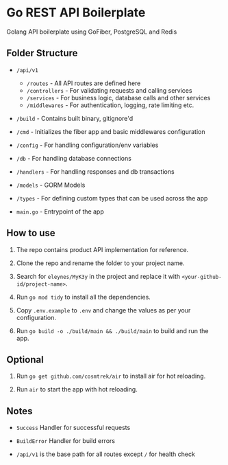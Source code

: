 # Go REST API Boilerplate
Golang API boilerplate using GoFiber, PostgreSQL and Redis

## Folder Structure

- `/api/v1`
    - `/routes` - All API routes are defined here
    - `/controllers` - For validating requests and calling services
    - `/services` - For business logic, database calls and other services
    - `/middlewares` - For authentication, logging, rate limiting etc.

- `/build` - Contains built binary, gitignore'd
- `/cmd` - Initializes the fiber app and basic middlewares configuration
- `/config` - For handling configuration/env variables
- `/db` - For handling database connections 
- `/handlers` - For handling responses and db transactions
- `/models` - GORM Models
- `/types` - For defining custom types that can be used across the app

- `main.go` - Entrypoint of the app


## How to use
1. The repo contains product API implementation for reference.

2. Clone the repo and rename the folder to your project name.

3. Search for `eleynes/MyK3y` in the project and replace it with `<your-github-id/project-name>`.

4. Run `go mod tidy` to install all the dependencies.

5. Copy `.env.example` to `.env` and change the values as per your configuration.

6. Run `go build -o ./build/main && ./build/main` to build and run the app.


## Optional
1. Run `go get github.com/cosmtrek/air` to install air for hot reloading.

2. Run `air` to start the app with hot reloading.


## Notes
- `Success` Handler for successful requests

- `BuildError` Handler for build errors

- `/api/v1` is the base path for all routes except `/` for health check

